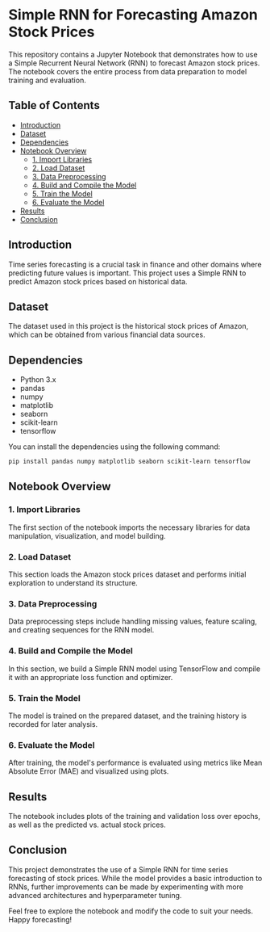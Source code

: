 # Simple RNN for Forecasting Amazon Stock Prices

This repository contains a Jupyter Notebook that demonstrates how to use a Simple Recurrent Neural Network (RNN) to forecast Amazon stock prices. The notebook covers the entire process from data preparation to model training and evaluation.

## Table of Contents
- [Introduction](#introduction)
- [Dataset](#dataset)
- [Dependencies](#dependencies)
- [Notebook Overview](#notebook-overview)
  - [1. Import Libraries](#1-import-libraries)
  - [2. Load Dataset](#2-load-dataset)
  - [3. Data Preprocessing](#3-data-preprocessing)
  - [4. Build and Compile the Model](#4-build-and-compile-the-model)
  - [5. Train the Model](#5-train-the-model)
  - [6. Evaluate the Model](#6-evaluate-the-model)
- [Results](#results)
- [Conclusion](#conclusion)

## Introduction
Time series forecasting is a crucial task in finance and other domains where predicting future values is important. This project uses a Simple RNN to predict Amazon stock prices based on historical data.

## Dataset
The dataset used in this project is the historical stock prices of Amazon, which can be obtained from various financial data sources. 

## Dependencies
- Python 3.x
- pandas
- numpy
- matplotlib
- seaborn
- scikit-learn
- tensorflow

You can install the dependencies using the following command:
```bash
pip install pandas numpy matplotlib seaborn scikit-learn tensorflow
```
## Notebook Overview
### 1. Import Libraries
The first section of the notebook imports the necessary libraries for data manipulation, visualization, and model building.

### 2. Load Dataset
This section loads the Amazon stock prices dataset and performs initial exploration to understand its structure.

### 3. Data Preprocessing
Data preprocessing steps include handling missing values, feature scaling, and creating sequences for the RNN model.

### 4. Build and Compile the Model
In this section, we build a Simple RNN model using TensorFlow and compile it with an appropriate loss function and optimizer.

### 5. Train the Model
The model is trained on the prepared dataset, and the training history is recorded for later analysis.

### 6. Evaluate the Model
After training, the model's performance is evaluated using metrics like Mean Absolute Error (MAE) and visualized using plots.

## Results
The notebook includes plots of the training and validation loss over epochs, as well as the predicted vs. actual stock prices.

## Conclusion
This project demonstrates the use of a Simple RNN for time series forecasting of stock prices. While the model provides a basic introduction to RNNs, further improvements can be made by experimenting with more advanced architectures and hyperparameter tuning.

Feel free to explore the notebook and modify the code to suit your needs. Happy forecasting!

